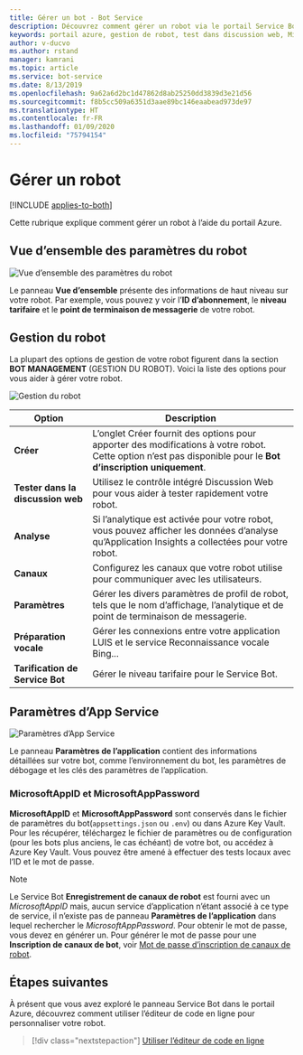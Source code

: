 ```yaml
---
title: Gérer un bot - Bot Service
description: Découvrez comment gérer un robot via le portail Service Bot.
keywords: portail azure, gestion de robot, test dans discussion web, MicrosoftAppID, MicrosoftAppPassword, paramètres ’application
author: v-ducvo
ms.author: rstand
manager: kamrani
ms.topic: article
ms.service: bot-service
ms.date: 8/13/2019
ms.openlocfilehash: 9a62a6d2bc1d47862d8ab25250dd3839d3e21d56
ms.sourcegitcommit: f8b5cc509a6351d3aae89bc146eaabead973de97
ms.translationtype: HT
ms.contentlocale: fr-FR
ms.lasthandoff: 01/09/2020
ms.locfileid: "75794154"
---
```

# <a name="manage-a-bot"></a>Gérer un robot

[!INCLUDE [applies-to-both](includes/applies-to-both.md)]

Cette rubrique explique comment gérer un robot à l’aide du portail Azure.

## <a name="bot-settings-overview"></a>Vue d’ensemble des paramètres du robot

![Vue d’ensemble des paramètres du robot](~/media/azure-manage-a-bot/overview.png)

Le panneau **Vue d’ensemble** présente des informations de haut niveau sur votre robot. Par exemple, vous pouvez y voir l’**ID d’abonnement**, le **niveau tarifaire** et le **point de terminaison de messagerie** de votre robot.

## <a name="bot-management"></a>Gestion du robot

 La plupart des options de gestion de votre robot figurent dans la section **BOT MANAGEMENT** (GESTION DU ROBOT). Voici la liste des options pour vous aider à gérer votre robot.

![Gestion du robot](~/media/azure-manage-a-bot/bot-management.png)

| Option |  Description |
| ---- | ---- |
| **Créer** | L’onglet Créer fournit des options pour apporter des modifications à votre robot. Cette option n’est pas disponible pour le **Bot d’inscription uniquement**. |
| **Tester dans la discussion web** | Utilisez le contrôle intégré Discussion Web pour vous aider à tester rapidement votre robot. |
| **Analyse** | Si l’analytique est activée pour votre robot, vous pouvez afficher les données d’analyse qu’Application Insights a collectées pour votre robot. |
| **Canaux** | Configurez les canaux que votre robot utilise pour communiquer avec les utilisateurs. |
| **Paramètres** | Gérer les divers paramètres de profil de robot, tels que le nom d’affichage, l’analytique et de point de terminaison de messagerie. |
| **Préparation vocale** | Gérer les connexions entre votre application LUIS et le service Reconnaissance vocale Bing... |
| **Tarification de Service Bot** | Gérer le niveau tarifaire pour le Service Bot. |

## <a name="app-service-settings"></a>Paramètres d’App Service

![Paramètres d’App Service](~/media/azure-manage-a-bot/app-service-settings.png)

Le panneau **Paramètres de l’application** contient des informations détaillées sur votre bot, comme l’environnement du bot, les paramètres de débogage et les clés des paramètres de l’application.

### <a name="microsoftappid-and-microsoftapppassword"></a>MicrosoftAppID et MicrosoftAppPassword

**MicrosoftAppID** et **MicrosoftAppPassword** sont conservés dans le fichier de paramètres du bot(`appsettings.json` ou `.env`) ou dans Azure Key Vault. Pour les récupérer, téléchargez le fichier de paramètres ou de configuration (pour les bots plus anciens, le cas échéant) de votre bot, ou accédez à Azure Key Vault. Vous pouvez être amené à effectuer des tests locaux avec l’ID et le mot de passe.

> [!NOTE]
> Le Service Bot **Enregistrement de canaux de robot** est fourni avec un *MicrosoftAppID* mais, aucun service d’application n’étant associé à ce type de service, il n’existe pas de panneau **Paramètres de l’application** dans lequel rechercher le *MicrosoftAppPassword*. Pour obtenir le mot de passe, vous devez en générer un. Pour générer le mot de passe pour une **Inscription de canaux de bot**, voir [Mot de passe d’inscription de canaux de robot](bot-service-quickstart-registration.md#get-registration-password).

## <a name="next-steps"></a>Étapes suivantes
À présent que vous avez exploré le panneau Service Bot dans le portail Azure, découvrez comment utiliser l’éditeur de code en ligne pour personnaliser votre robot.
> [!div class="nextstepaction"]
> [Utiliser l’éditeur de code en ligne](bot-service-build-online-code-editor.md)
